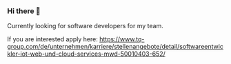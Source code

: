 ### Hi there 👋

Currently looking for software developers for my team.

If you are interested apply here: https://www.tq-group.com/de/unternehmen/karriere/stellenangebote/detail/softwareentwickler-iot-web-und-cloud-services-mwd-50010403-652/
